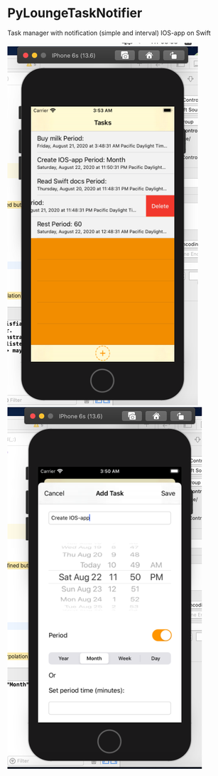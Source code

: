# PyLoungeTaskNotifier
Task manager with notification (simple and interval) IOS-app on Swift 

![Image alt](https://github.com/Peopl3s/PyLoungeTaskNotifier/blob/master/screenshots/Снимок%20экрана%202020-08-21%20в%2003.53.55.png)
![Image alt](https://github.com/Peopl3s/PyLoungeTaskNotifier/blob/master/screenshots/Снимок%20экрана%202020-08-21%20в%2003.50.19.png)
